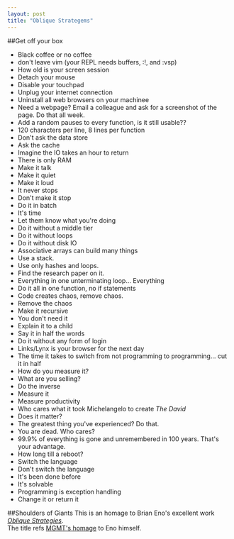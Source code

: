 ```yaml
---
layout: post
title: "Oblique Strategems"
---
```

##Get off your box
* Black coffee or no coffee
* don't leave vim (your REPL needs buffers, :!, and :vsp)
* How old is your screen session
* Detach your mouse
* Disable your touchpad
* Unplug your internet connection 
* Uninstall all web browsers on your machinee
* Need a webpage?  Email a colleague and ask for a screenshot of the page.  Do that all week.
* Add a random pauses to every function, is it still usable??
* 120 characters per line, 8 lines per function
* Don't ask the data store
* Ask the cache
* Imagine the IO takes an hour to return
* There is only RAM
* Make it talk
* Make it quiet
* Make it loud
* It never stops
* Don't make it stop
* Do it in batch
* It's time
* Let them know what you're doing
* Do it without a middle tier
* Do it without loops
* Do it without disk IO
* Associative arrays can build many things
* Use a stack.
* Use only hashes and loops.
* Find the research paper on it.
* Everything in one unterminating loop... Everything
* Do it all in one function, no if statements
* Code creates chaos, remove chaos.
* Remove the chaos
* Make it recursive
* You don't need it
* Explain it to a child
* Say it in half the words
* Do it without any form of login
* Links/Lynx is your browser for the next day
* The time it takes to switch from not programming to programming... cut it in half
* How do you measure it?
* What are you selling?
* Do the inverse
* Measure it
* Measure productivity
* Who cares what it took Michelangelo to create *The David*
* Does it matter?
* The greatest thing you've experienced?  Do that.
* You are dead.  Who cares?
* 99.9% of everything is gone and unremembered in 100 years.  That's your advantage.
* How long till a reboot?
* Switch the language
* Don't switch the language
* It's been done before
* It's solvable
* Programming is exception handling
* Change it or return it



##Shoulders of Giants
This is an homage to Brian Eno's excellent work [*Oblique Strategies*](http://www.rtqe.net/ObliqueStrategies/).  
The title refs [MGMT's homage](http://www.youtube.com/watch?v=E7ISc-b-6CE#t=0m9s) to Eno himself.

